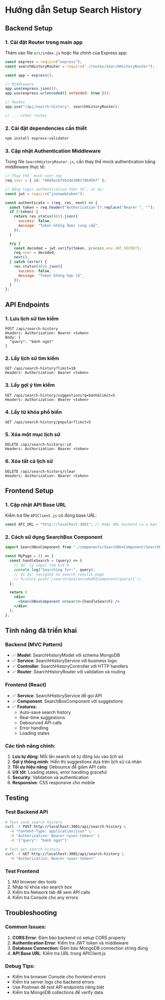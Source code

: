 # Hướng dẫn Setup Search History

## Backend Setup

### 1. Cài đặt Router trong main app

Thêm vào file `src/index.js` hoặc file chính của Express app:

```javascript
const express = require("express");
const searchHistoryRouter = require("./routes/SearchHistoryRouter");

const app = express();

// Middleware
app.use(express.json());
app.use(express.urlencoded({ extended: true }));

// Routes
app.use("/api/search-history", searchHistoryRouter);

// ... other routes
```

### 2. Cài đặt dependencies cần thiết

```bash
npm install express-validator
```

### 3. Cập nhật Authentication Middleware

Trong file `SearchHistoryRouter.js`, cần thay thế mock authentication bằng middleware thực tế:

```javascript
// Thay thế mock user này
req.user = { id: "60d5ecb74b24e3001f8b4567" };

// Bằng logic authentication thực tế, ví dụ:
const jwt = require("jsonwebtoken");

const authenticate = (req, res, next) => {
  const token = req.header("Authorization")?.replace("Bearer ", "");
  if (!token) {
    return res.status(401).json({
      success: false,
      message: "Token không được cung cấp",
    });
  }

  try {
    const decoded = jwt.verify(token, process.env.JWT_SECRET);
    req.user = decoded;
    next();
  } catch (error) {
    res.status(401).json({
      success: false,
      message: "Token không hợp lệ",
    });
  }
};
```

## API Endpoints

### 1. Lưu lịch sử tìm kiếm

```
POST /api/search-history
Headers: Authorization: Bearer <token>
Body: {
  "query": "bánh ngọt"
}
```

### 2. Lấy lịch sử tìm kiếm

```
GET /api/search-history?limit=10
Headers: Authorization: Bearer <token>
```

### 3. Lấy gợi ý tìm kiếm

```
GET /api/search-history/suggestions?q=bánh&limit=5
Headers: Authorization: Bearer <token>
```

### 4. Lấy từ khóa phổ biến

```
GET /api/search-history/popular?limit=5
```

### 5. Xóa một mục lịch sử

```
DELETE /api/search-history/:id
Headers: Authorization: Bearer <token>
```

### 6. Xóa tất cả lịch sử

```
DELETE /api/search-history/clear
Headers: Authorization: Bearer <token>
```

## Frontend Setup

### 1. Cập nhật API Base URL

Kiểm tra file `APIClient.js` có đúng base URL:

```javascript
const API_URL = "http://localhost:3001"; // Hoặc URL backend của bạn
```

### 2. Cách sử dụng SearchBox Component

```jsx
import SearchBoxComponent from "./components/SearchBoxComponent/SearchBoxComponent";

const MyPage = () => {
  const handleSearch = (query) => {
    // Xử lý logic tìm kiếm
    console.log("Searching for:", query);
    // Ví dụ: navigate to search results page
    // history.push(`/search?q=${encodeURIComponent(query)}`);
  };

  return (
    <div>
      <SearchBoxComponent onSearch={handleSearch} />
    </div>
  );
};
```

## Tính năng đã triển khai

### Backend (MVC Pattern)

- ✅ **Model**: SearchHistoryModel với schema MongoDB
- ✅ **Service**: SearchHistoryService với business logic
- ✅ **Controller**: SearchHistoryController với HTTP handlers
- ✅ **Router**: SearchHistoryRouter với validation và routing

### Frontend (React)

- ✅ **Service**: SearchHistoryService để gọi API
- ✅ **Component**: SearchBoxComponent với suggestions
- ✅ **Features**:
  - Auto-save search history
  - Real-time suggestions
  - Debounced API calls
  - Error handling
  - Loading states

### Các tính năng chính:

1. **Lưu tự động**: Mỗi lần search sẽ tự động lưu vào lịch sử
2. **Gợi ý thông minh**: Hiển thị suggestions dựa trên lịch sử cá nhân
3. **Tối ưu hiệu năng**: Debounce để giảm API calls
4. **UX tốt**: Loading states, error handling graceful
5. **Security**: Validation và authentication
6. **Responsive**: CSS responsive cho mobile

## Testing

### Test Backend API

```bash
# Test save search history
curl -X POST http://localhost:3001/api/search-history \
  -H "Content-Type: application/json" \
  -H "Authorization: Bearer <your-token>" \
  -d '{"query": "bánh ngọt"}'

# Test get search history
curl -X GET http://localhost:3001/api/search-history \
  -H "Authorization: Bearer <your-token>"
```

### Test Frontend

1. Mở browser dev tools
2. Nhập từ khóa vào search box
3. Kiểm tra Network tab để xem API calls
4. Kiểm tra Console cho any errors

## Troubleshooting

### Common Issues:

1. **CORS Error**: Đảm bảo backend có setup CORS properly
2. **Authentication Error**: Kiểm tra JWT token và middleware
3. **Database Connection**: Đảm bảo MongoDB connection string đúng
4. **API Base URL**: Kiểm tra URL trong APIClient.js

### Debug Tips:

- Kiểm tra browser Console cho frontend errors
- Kiểm tra server logs cho backend errors
- Use Postman để test API endpoints riêng biệt
- Kiểm tra MongoDB collections để verify data
